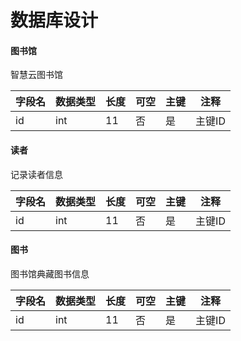 # 数据库设计


####  图书馆
智慧云图书馆

字段名|数据类型|长度|可空|主键|注释
-----|-----|-----|-----|-----|-----|
id      |int    |11     |否     |是     |主键ID

#### 读者
记录读者信息

字段名|数据类型|长度|可空|主键|注释
-----|-----|-----|-----|-----|-----|
id      |int    |11     |否     |是     |主键ID



#### 图书
图书馆典藏图书信息

字段名|数据类型|长度|可空|主键|注释
-----|-----|-----|-----|-----|-----|
id      |int    |11     |否     |是     |主键ID
